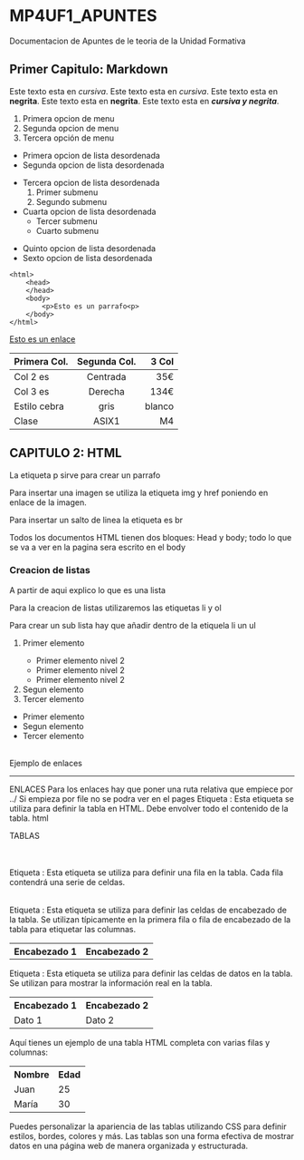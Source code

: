 # MP4UF1_APUNTES
Documentacion de Apuntes de le teoria de la Unidad Formativa

## Primer Capitulo: Markdown

Este texto esta en *cursiva*.
Este texto esta en _cursiva_.
Este texto esta en **negrita**.
Este texto esta en __negrita__.
Este texto esta en **_cursiva y negrita_**.


1. Primera opcion de menu
2. Segunda opcion de menu
3. Tercera opción de menu

* Primera opcion de lista desordenada
* Segunda opcion de lista desordenada
- Tercera opcion de lista desordenada
    1. Primer submenu
    2. Segundo submenu
- Cuarta opcion de lista desordenada
    * Tercer submenu
    * Cuarto submenu
+ Quinto opcion de lista desordenada
+ Sexto opcion de lista desordenada

```
<html>
    <head>
    </head>
    <body>
        <p>Esto es un parrafo<p>
    </body>
</html>
```
[Esto es un enlace](http://joan23.fje.edu "enlace a la web del cole")

|Primera Col.| Segunda Col.|3 Col|
|---------------|:----------:|---------:|
|Col 2 es|Centrada|35€|
|Col 3 es|Derecha|134€|
|Estilo cebra|gris|blanco
|Clase|ASIX1|M4|

## CAPITULO 2: HTML
<p>La etiqueta p sirve para crear un parrafo </p>
<p>Para insertar una imagen se utiliza la etiqueta img y href poniendo en enlace de la imagen.</p>
<p>Para insertar un salto de linea la etiqueta es br</p>
<p>Todos los documentos HTML tienen dos bloques: Head y body; todo lo que se va a ver en la pagina sera escrito en el body</p>
<h3>Creacion de listas</h3>
A partir de aqui explico lo que es una lista
<p>Para la creacion de listas utilizaremos las etiquetas li y ol </p>
<p>Para crear un sub lista hay que añadir dentro de la etiquela li un ul </p>
<ol>
    <li>Primer elemento</li>
    <ul>
        <li>Primer elemento nivel 2</li>
        <li>Primer elemento nivel 2</li>
        <li>Primer elemento nivel 2</li>
    </ul>
    <li>Segun elemento</li>
    <li>Tercer elemento</li>
</ol>
<ul>
    <li>Primer elemento</li>
    <li>Segun elemento</li>
    <li>Tercer elemento</li>
</ul>
<br>
Ejemplo de enlaces
<hr>
<a href="http://www.google.com" alt="Dirige a google" target="_blank"></a>

ENLACES
Para los enlaces hay que poner una ruta relativa que empiece por ../
Si empieza por file no se podra ver en el pages 
Etiqueta <table>: Esta etiqueta se utiliza para definir la tabla en HTML. Debe envolver todo el contenido de la tabla.
html


TABLAS
<table>
  <!-- Aquí van las filas y celdas de la tabla -->
</table>
Etiqueta <tr>: Esta etiqueta se utiliza para definir una fila en la tabla. Cada fila contendrá una serie de celdas.

<table>
  <tr>
    <!-- Aquí van las celdas de la primera fila -->
  </tr>
  <tr>
    <!-- Aquí van las celdas de la segunda fila -->
  </tr>
</table>
Etiqueta <th>: Esta etiqueta se utiliza para definir las celdas de encabezado de la tabla. Se utilizan típicamente en la primera fila o fila de encabezado de la tabla para etiquetar las columnas.

<table>
  <tr>
    <th>Encabezado 1</th>
    <th>Encabezado 2</th>
  </tr>
  <tr>
    <!-- Aquí van las celdas de datos -->
  </tr>
</table>
Etiqueta <td>: Esta etiqueta se utiliza para definir las celdas de datos en la tabla. Se utilizan para mostrar la información real en la tabla.

<table>
  <tr>
    <th>Encabezado 1</th>
    <th>Encabezado 2</th>
  </tr>
  <tr>
    <td>Dato 1</td>
    <td>Dato 2</td>
  </tr>
</table>
Aquí tienes un ejemplo de una tabla HTML completa con varias filas y columnas:

<table>
  <tr>
    <th>Nombre</th>
    <th>Edad</th>
  </tr>
  <tr>
    <td>Juan</td>
    <td>25</td>
  </tr>
  <tr>
    <td>María</td>
    <td>30</td>
  </tr>
</table>
Puedes personalizar la apariencia de las tablas utilizando CSS para definir estilos, bordes, colores y más. Las tablas son una forma efectiva de mostrar datos en una página web de manera organizada y estructurada.